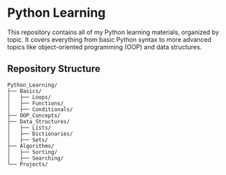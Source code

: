 # Python Learning 

This repository contains all of my Python learning materials, organized by topic. It covers everything from basic Python syntax to more advanced topics like object-oriented programming (OOP) and data structures.

## Repository Structure

```plaintext
Python_Learning/
├── Basics/
│   ├── Loops/
│   ├── Functions/
│   ├── Conditionals/
├── OOP_Concepts/
├── Data_Structures/
│   ├── Lists/
│   ├── Dictionaries/
│   ├── Sets/
├── Algorithms/
│   ├── Sorting/
│   ├── Searching/
└── Projects/
